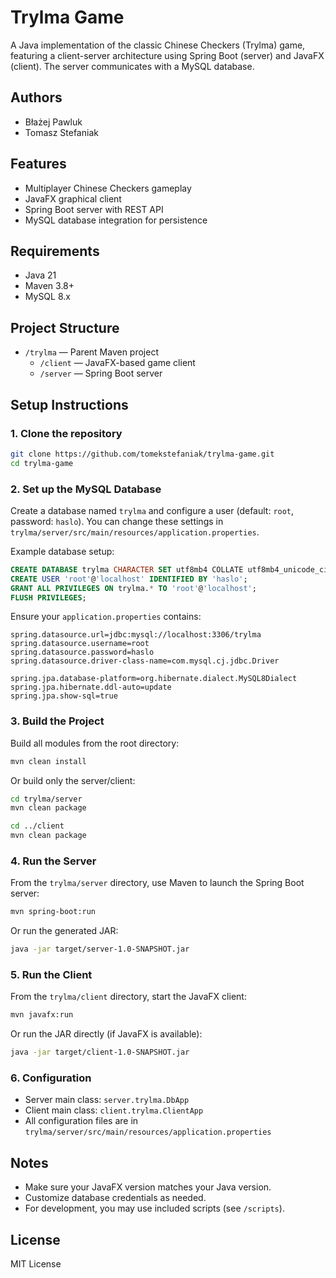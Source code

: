 # Trylma Game

A Java implementation of the classic Chinese Checkers (Trylma) game, featuring a client-server architecture using Spring Boot (server) and JavaFX (client). The server communicates with a MySQL database.

## Authors

- Błażej Pawluk
- Tomasz Stefaniak

## Features

- Multiplayer Chinese Checkers gameplay
- JavaFX graphical client
- Spring Boot server with REST API
- MySQL database integration for persistence

## Requirements

- Java 21
- Maven 3.8+
- MySQL 8.x

## Project Structure

- `/trylma` &mdash; Parent Maven project
  - `/client` &mdash; JavaFX-based game client
  - `/server` &mdash; Spring Boot server

## Setup Instructions

### 1. Clone the repository

```bash
git clone https://github.com/tomekstefaniak/trylma-game.git
cd trylma-game
```

### 2. Set up the MySQL Database

Create a database named `trylma` and configure a user (default: `root`, password: `haslo`). You can change these settings in `trylma/server/src/main/resources/application.properties`.

Example database setup:

```sql
CREATE DATABASE trylma CHARACTER SET utf8mb4 COLLATE utf8mb4_unicode_ci;
CREATE USER 'root'@'localhost' IDENTIFIED BY 'haslo';
GRANT ALL PRIVILEGES ON trylma.* TO 'root'@'localhost';
FLUSH PRIVILEGES;
```

Ensure your `application.properties` contains:

```
spring.datasource.url=jdbc:mysql://localhost:3306/trylma
spring.datasource.username=root
spring.datasource.password=haslo
spring.datasource.driver-class-name=com.mysql.cj.jdbc.Driver

spring.jpa.database-platform=org.hibernate.dialect.MySQL8Dialect
spring.jpa.hibernate.ddl-auto=update
spring.jpa.show-sql=true
```

### 3. Build the Project

Build all modules from the root directory:

```bash
mvn clean install
```

Or build only the server/client:

```bash
cd trylma/server
mvn clean package

cd ../client
mvn clean package
```

### 4. Run the Server

From the `trylma/server` directory, use Maven to launch the Spring Boot server:

```bash
mvn spring-boot:run
```

Or run the generated JAR:

```bash
java -jar target/server-1.0-SNAPSHOT.jar
```

### 5. Run the Client

From the `trylma/client` directory, start the JavaFX client:

```bash
mvn javafx:run
```

Or run the JAR directly (if JavaFX is available):

```bash
java -jar target/client-1.0-SNAPSHOT.jar
```

### 6. Configuration

- Server main class: `server.trylma.DbApp`
- Client main class: `client.trylma.ClientApp`
- All configuration files are in `trylma/server/src/main/resources/application.properties`

## Notes

- Make sure your JavaFX version matches your Java version.
- Customize database credentials as needed.
- For development, you may use included scripts (see `/scripts`).

## License

MIT License
